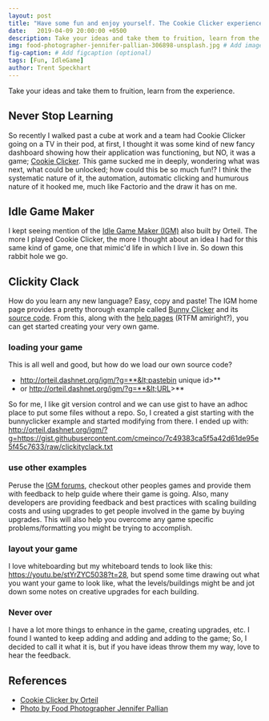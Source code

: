 ```yaml
---
layout: post
title: "Have some fun and enjoy yourself. The Cookie Clicker experience."
date:   2019-04-09 20:00:00 +0500
description: Take your ideas and take them to fruition, learn from the experience.
img: food-photographer-jennifer-pallian-306898-unsplash.jpg # Add image post (optional)
fig-caption: # Add figcaption (optional)
tags: [Fun, IdleGame]
author: Trent Speckhart
---
```

Take your ideas and take them to fruition, learn from the experience.

## Never Stop Learning

So recently I walked past a cube at work and a team had Cookie Clicker going on a TV in their pod, at first, I thought it was some kind of new fancy dashboard showing how their application was functioning, but NO, it was a game; [Cookie Clicker](http://orteil.dashnet.org/cookieclicker/).  This game sucked me in deeply, wondering what was next, what could be unlocked; how could this be so much fun!?  I think the systematic nature of it, the automation, automatic clicking and humurous nature of it hooked me, much like Factorio and the draw it has on me.

## Idle Game Maker

I kept seeing mention of the [Idle Game Maker (IGM)](http://orteil.dashnet.org/igm/) also built by Orteil. The more I played Cookie Clicker, the more I thought about an idea I had for this same kind of game, one that mimic'd life in which I live in.  So down this rabbit hole we go.

## Clickity Clack

How do you learn any new language?  Easy, copy and paste!   The IGM home page provides a pretty thorough example called [Bunny Clicker](http://orteil.dashnet.org/igm/index.html?g=/bunnyclicker) and its [source code](http://orteil.dashnet.org/igm/games/bunnyclicker.txt).  From this, along with the [help pages](http://orteil.dashnet.org/igm/help.html) (RTFM amiright?), you can get started creating your very own game.

### loading your game

This is all well and good, but how do we load our own source code?

* http://orteil.dashnet.org/igm/?g=**&lt;pastebin unique id&gt;**
* or http://orteil.dashnet.org/igm/?g=**&lt;URL&gt;**

So for me, I like git version control and we can use gist to have an adhoc place to put some files without a repo.  So, I created a gist starting with the bunnyclicker example and started modifying from there.  I ended up with: http://orteil.dashnet.org/igm/?g=https://gist.githubusercontent.com/cmeinco/7c49383ca5f5a42d61de95e5f45c7633/raw/clickityclack.txt

### use other examples

Peruse the [IGM forums](http://forum.dashnet.org/), checkout other peoples games and provide them with feedback to help guide where their game is going.  Also, many developers are providing feedback and best practices with scaling building costs and using upgrades to get people involved in the game by buying upgrades.  This will also help you overcome any game specific problems/formatting you might be trying to accomplish.

### layout your game

I love whiteboarding 
but my whiteboard tends to look like this: https://youtu.be/stYrZYC5038?t=28, but spend some time drawing out what you want your game to look like, what the levels/buildings might be and jot down some notes on creative upgrades for each building.

### Never over

I have a lot more things to enhance in the game, creating upgrades, etc.  I found I wanted to keep adding and adding and adding to the game;  So, I decided to call it what it is, but if you have ideas throw them my way, love to hear the feedback.  


## References

* [Cookie Clicker by Orteil](http://orteil.dashnet.org/cookieclicker/)
* [Photo by Food Photographer Jennifer Pallian](https://unsplash.com/@foodess?utm_medium=referral&amp;utm_campaign=photographer-credit&amp;utm_content=creditBadge) 



